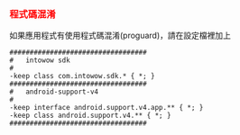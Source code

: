 ﻿<h3 id='proguard' style='color:red'>程式碼混淆</h2>

如果應用程式有使用程式碼混淆(proguard)，請在設定檔裡加上

```
##################################
#	intowow sdk
#
-keep class com.intowow.sdk.* { *; }
##################################
#	android-support-v4
#
-keep interface android.support.v4.app.** { *; }
-keep class android.support.v4.** { *; }
##################################
```
